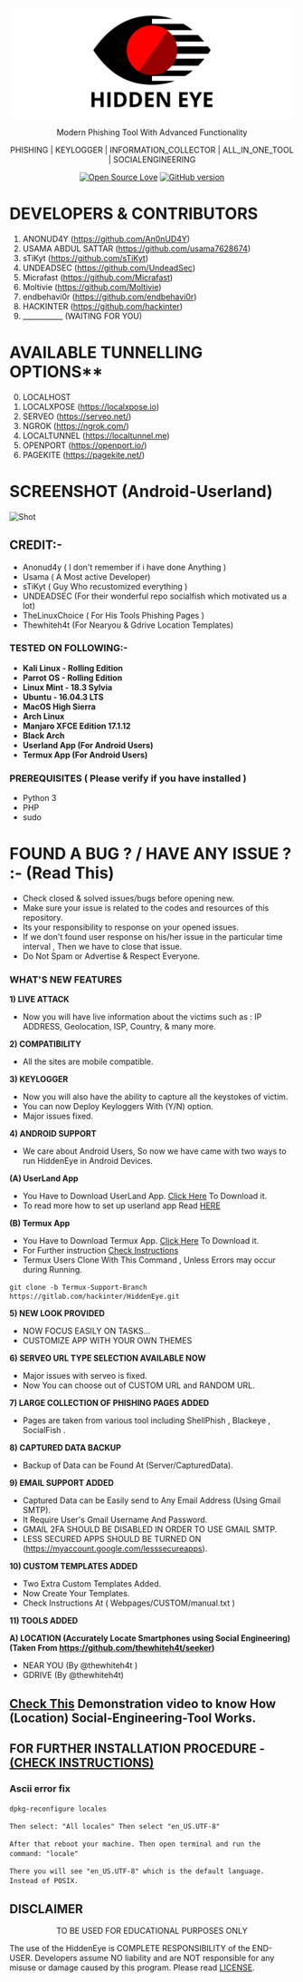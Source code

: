 <p align="center">
  <img src="logo.png" alt="Logo">
</p>


<p align="center">
      Modern Phishing Tool With Advanced Functionality 
</p>
<p align="center">
     PHISHING | KEYLOGGER | INFORMATION_COLLECTOR | ALL_IN_ONE_TOOL | SOCIALENGINEERING  
</p>

<p align="center">
  <a href="https://github.com/hackinter"><img title="Open Source Love" src="https://badges.frapsoft.com/os/v3/open-source.svg?v=102" ></a>
  <a href="https://gitlab.com/hackinter/HiddenEye/releases"><img title="GitHub version" src="https://d25lcipzij17d.cloudfront.net/badge.svg?id=gh&type=6&v=0.5.3&x2=0" ></a>  
</p>

# DEVELOPERS & CONTRIBUTORS

1) ANONUD4Y (https://github.com/An0nUD4Y)
2) USAMA ABDUL SATTAR (https://github.com/usama7628674)
3) sTiKyt (https://github.com/sTiKyt)
4) UNDEADSEC (https://github.com/UndeadSec)
5) Micrafast (https://github.com/Micrafast)
6) Moltivie (https://github.com/Moltivie)
7) endbehavi0r (https://github.com/endbehavi0r)
8) HACKINTER (https://github.com/hackinter)
9) ___________ (WAITING FOR YOU)

# AVAILABLE TUNNELLING OPTIONS**
0) LOCALHOST 
1) LOCALXPOSE (https://localxpose.io)
2) SERVEO (https://serveo.net/)
3) NGROK (https://ngrok.com/)
4) LOCALTUNNEL (https://localtunnel.me)
5) OPENPORT (https://openport.io/)
6) PAGEKITE (https://pagekite.net/)

# SCREENSHOT (Android-Userland)
![Shot]([https://gitlab.com/hackinter/hiddeneye/-/raw/master/Screenshot.png](https://github.com/hackinter/HiddenEye/blob/main/Screenshot.png))


## CREDIT:-
* Anonud4y ( I don't remember if i have done Anything )
* Usama ( A Most active Developer)
* sTiKyt ( Guy Who recustomized everything )
* UNDEADSEC (For their wonderful repo socialfish which motivated us a lot)
* TheLinuxChoice ( For His Tools Phishing Pages ) 
* Thewhiteh4t (For Nearyou & Gdrive Location Templates)

### TESTED ON FOLLOWING:-
* **Kali Linux - Rolling Edition**
* **Parrot OS - Rolling Edition**
* **Linux Mint - 18.3 Sylvia**
* **Ubuntu - 16.04.3 LTS**
* **MacOS High Sierra**
* **Arch Linux**
* **Manjaro XFCE Edition 17.1.12**
* **Black Arch**
* **Userland App (For Android Users)**
* **Termux App (For Android Users)**


### PREREQUISITES ( Please verify if you have installed )
* Python 3
* PHP
* sudo

# FOUND A BUG ? / HAVE ANY ISSUE ? :- (Read This)
* Check closed & solved issues/bugs before opening new.
* Make sure your issue is related to the codes and resources of this repository.
* Its your responsibility to response on your opened issues.
* If we don't found user response on his/her issue in the particular time interval , Then we have to close that issue.
* Do Not Spam or Advertise & Respect Everyone.

### WHAT'S NEW FEATURES
**1) LIVE ATTACK**
- Now you will have live information about the victims such as : IP ADDRESS, Geolocation, ISP, Country, & many more.

**2) COMPATIBILITY**
- All the sites are mobile compatible.

**3) KEYLOGGER**
- Now you will also have the ability to capture all the keystokes of victim.
- You can now Deploy Keyloggers With (Y/N) option.
- Major issues fixed.

**4) ANDROID SUPPORT**
- We care about Android Users, So now we have came with two ways to run HiddenEye in Android Devices.

**(A) UserLand App**
- You Have to Download UserLand App. [Click Here](https://play.google.com/store/apps/details?id=tech.ula) To Download it.
- To read more how to set up userland app Read <a href="https://null-byte.wonderhowto.com/how-to/android-for-hackers-turn-android-phone-into-hacking-device-without-root-0189649/">HERE</a></p> 

**(B) Termux App**
  - You Have to Download Termux App. [Click Here](https://play.google.com/store/apps/details?id=com.termux) To Download it.
  - For Further instruction [Check Instructions](https://gitlab.com/An0nUD4Y/hiddeneye/-/blob/master/instructions.md)
  - Termux Users Clone With This Command , Unless Errors may occur during Running.
```
git clone -b Termux-Support-Branch https://gitlab.com/hackinter/HiddenEye.git

```
**5) NEW LOOK PROVIDED**
- NOW FOCUS EASILY ON TASKS...
- CUSTOMIZE APP WITH YOUR OWN THEMES

**6) SERVEO URL TYPE SELECTION AVAILABLE NOW**
- Major issues with serveo is fixed.
- Now You can choose out of CUSTOM URL and RANDOM URL.

**7) LARGE COLLECTION OF PHISHING PAGES ADDED**
- Pages are taken from various tool including ShellPhish , Blackeye , SocialFish .

**8) CAPTURED DATA BACKUP**
- Backup of Data can be Found At (Server/CapturedData).

**9) EMAIL SUPPORT ADDED**
- Captured Data can be Easily send to Any Email Address (Using Gmail SMTP).
- It Require User's Gmail Username And Password.
- GMAIL 2FA SHOULD BE DISABLED IN ORDER TO USE GMAIL SMTP.
- LESS SECURED APPS SHOULD BE TURNED ON (https://myaccount.google.com/lesssecureapps).

**10) CUSTOM TEMPLATES ADDED**
- Two Extra Custom Templates Added.
- Now Create Your Templates.
- Check Instructions At ( Webpages/CUSTOM/manual.txt )

**11) TOOLS ADDED**

**A) LOCATION (Accurately Locate Smartphones using Social Engineering) (Taken From https://github.com/thewhiteh4t/seeker)**
  - NEAR YOU (By @thewhiteh4t )
  - GDRIVE (By @thewhiteh4t)
## [Check This](https://youtu.be/InSdtLhZzk4) Demonstration video to know How (Location) Social-Engineering-Tool Works.
 
## FOR FURTHER INSTALLATION PROCEDURE - [(CHECK INSTRUCTIONS)]([https://gitlab.com/An0nUD4Y/hiddeneye/-/blob/master/instructions.md](https://github.com/hackinter/HiddenEye/tree/main?tab=readme-ov-file))

</p>

<h3>Ascii error fix</h3>

 `dpkg-reconfigure locales`

 `Then select: "All locales" Then select "en_US.UTF-8"`

  `After that reboot your machine. Then open terminal and run the command: "locale"`

  `There you will see "en_US.UTF-8" which is the default language. Instead of POSIX.`

## DISCLAIMER
<p align="center">
  TO BE USED FOR EDUCATIONAL PURPOSES ONLY
</p>

The use of the HiddenEye is COMPLETE RESPONSIBILITY of the END-USER. Developers assume NO liability and are NOT responsible for any misuse or damage caused by this program. Please read [LICENSE](LICENSE).




